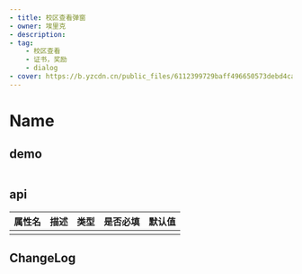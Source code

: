 ```yaml
---
- title: 校区查看弹窗
- owner: 埃里克
- description: 
- tag:
    - 校区查看
    - 证书，奖励
    - dialog
- cover: https://b.yzcdn.cn/public_files/6112399729baff496650573debd4ca38.png
---
```


# Name
## demo
```jsx
```
## api
| 属性名  | 描述                 | 类型                                                  | 是否必填 | 默认值               |
| ------ | ------------------- | ---------------------------------------------------- | ------- | ------------------- |
|        |                     |                                                      |         |                     |

## ChangeLog